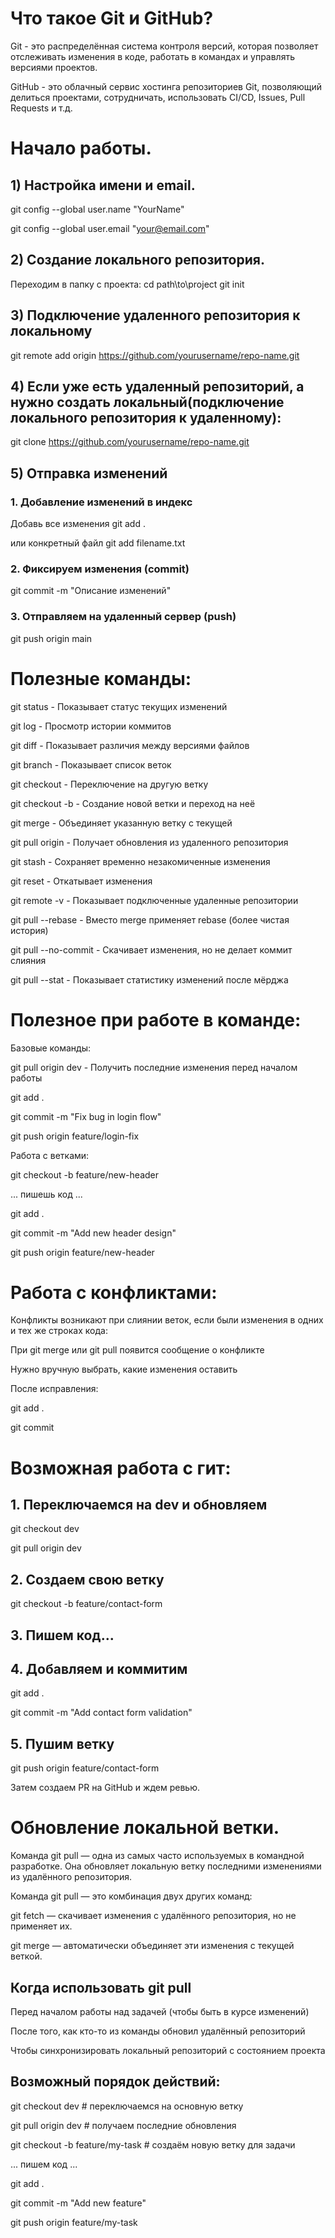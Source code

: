 # Что такое Git и GitHub?

Git - это распределённая система контроля версий, которая позволяет отслеживать изменения в коде, работать в командах и управлять версиями проектов.

GitHub - это облачный сервис хостинга репозиториев Git, позволяющий делиться проектами, сотрудничать, использовать CI/CD, Issues, Pull Requests и т.д.

# Начало работы.

## 1) Настройка имени и email.
  git config --global user.name "YourName"
  
  git config --global user.email "your@email.com"

## 2) Создание локального репозитория.
  Переходим в папку с проекта:
  cd path\to\project
  git init

## 3) Подключение удаленного репозитория к локальному
  git remote add origin https://github.com/yourusername/repo-name.git 

## 4) Если уже есть удаленный репозиторий, а нужно создать локальный(подключение локального репозитория к удаленному):
  git clone https://github.com/yourusername/repo-name.git 

## 5) Отправка изменений

### 1. Добавление изменений в индекс
  Добавь все изменения
  git add .

  или конкретный файл
  git add filename.txt
  
### 2. Фиксируем изменения (commit)
  git commit -m "Описание изменений"

### 3. Отправляем на удаленный сервер (push)
  git push origin main

# Полезные команды:
git status - Показывает статус текущих изменений

git log - Просмотр истории коммитов

git diff - Показывает различия между версиями файлов

git branch - Показывает список веток

git checkout <branch> - Переключение на другую ветку

git checkout -b <new-branch> - Создание новой ветки и переход на неё

git merge <branch> - Объединяет указанную ветку с текущей

git pull origin <branch> - Получает обновления из удаленного репозитория

git stash - Сохраняет временно незакомиченные изменения

git reset - Откатывает изменения

git remote -v - Показывает подключенные удаленные репозитории

git pull --rebase - Вместо merge применяет rebase (более чистая история)

git pull --no-commit - Скачивает изменения, но не делает коммит слияния

git pull --stat - Показывает статистику изменений после мёрджа


# Полезное при работе в команде:
Базовые команды:

  git pull origin dev      - Получить последние изменения перед началом работы
  
  git add .
  
  git commit -m "Fix bug in login flow"
  
  git push origin feature/login-fix
  

Работа с ветками:

  git checkout -b feature/new-header
  
  ... пишешь код ...
  
  git add .
  
  git commit -m "Add new header design"
  
  git push origin feature/new-header
  

# Работа с конфликтами:
Конфликты возникают при слиянии веток, если были изменения в одних и тех же строках кода:

При git merge или git pull появится сообщение о конфликте

Нужно вручную выбрать, какие изменения оставить

После исправления:

  git add .
  
  git commit
  

# Возможная работа с гит:
## 1. Переключаемся на dev и обновляем
  git checkout dev
  
  git pull origin dev
  

## 2. Создаем свою ветку
git checkout -b feature/contact-form

## 3. Пишем код...

## 4. Добавляем и коммитим
  git add .
  
  git commit -m "Add contact form validation"

## 5. Пушим ветку
  git push origin feature/contact-form

Затем создаем PR на GitHub и ждем ревью.

# Обновление локальной ветки.
Команда git pull — одна из самых часто используемых в командной разработке. Она обновляет локальную ветку последними изменениями из удалённого репозитория.

Команда git pull — это комбинация двух других команд:

  git fetch — скачивает изменения с удалённого репозитория, но не применяет их.
  
  git merge — автоматически объединяет эти изменения с текущей веткой.

## Когда использовать git pull
Перед началом работы над задачей (чтобы быть в курсе изменений)

После того, как кто-то из команды обновил удалённый репозиторий

Чтобы синхронизировать локальный репозиторий с состоянием проекта

## Возможный порядок действий:
  git checkout dev        # переключаемся на основную ветку
  
  git pull origin dev     # получаем последние обновления
  
  git checkout -b feature/my-task   # создаём новую ветку для задачи
  
   ... пишем код ...
   
  git add .
  
  git commit -m "Add new feature"
  
  git push origin feature/my-task
